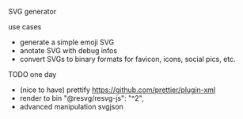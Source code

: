 

SVG generator

use cases
* generate a simple emoji SVG
* anotate SVG with debug infos
* convert SVGs to binary formats for favicon, icons, social pics, etc.


TODO one day
* (nice to have) prettify https://github.com/prettier/plugin-xml
* render to bin 		"@resvg/resvg-js": "^2",
* advanced manipulation svgjson
